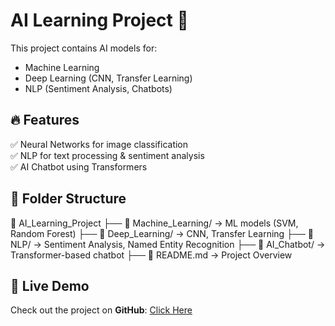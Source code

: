 # AI Learning Project 🚀

This project contains AI models for:
- Machine Learning
- Deep Learning (CNN, Transfer Learning)
- NLP (Sentiment Analysis, Chatbots)

## 🔥 Features
✅ Neural Networks for image classification  
✅ NLP for text processing & sentiment analysis  
✅ AI Chatbot using Transformers  

## 📂 Folder Structure

📁 AI_Learning_Project
├── 🧠 Machine_Learning/ → ML models (SVM, Random Forest)
├── 🤖 Deep_Learning/ → CNN, Transfer Learning
├── 📝 NLP/ → Sentiment Analysis, Named Entity Recognition
├── 🤝 AI_Chatbot/ → Transformer-based chatbot
├── 📄 README.md → Project Overview

## 🔗 Live Demo
Check out the project on **GitHub**: [Click Here](https://github.com/cmwaseemyousef/AI_Learning_Project.git)
